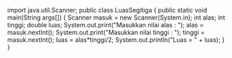 import java.util.Scanner;
public class LuasSegitiga
{
	public static void main(String args[])
	{
		Scanner masuk = new Scanner(System.in);
		int alas;
		int tinggi;
		double luas;
		System.out.print("Masukkan nilai alas : ");
		alas = masuk.nextInt();
		System.out.print("Masukkan nilai tinggi : ");
		tinggi = masuk.nextInt();
		luas = alas*tinggi/2;
		System.out.println("Luas = " + luas);
    }
}
